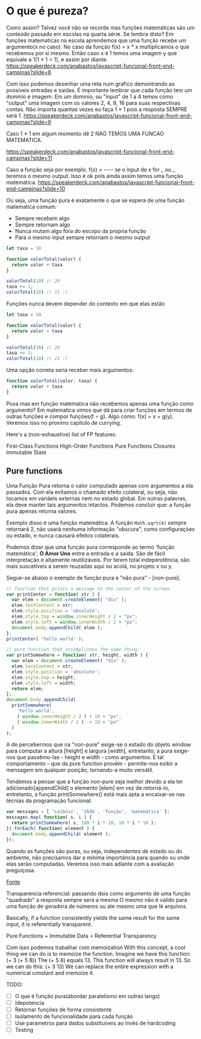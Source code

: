 # O que é pureza?

Como assim?
Talvez você não se recorde mas funções matemáticas são um conteúdo passado em escolas na quarta série.
Se lembra disto?
Em funções matematicas na escola aprendemos que uma função recebe um argumento(x no caso). No caso da função f(x) = x * x multiplicamos o que recebemos por si mesmo. Então caso x é 1 temos uma imagem y que equivale a 1(1 * 1 = 1), e assim por diante. 
https://speakerdeck.com/anabastos/javascript-funcional-front-end-campinas?slide=8

Com isso podemos desenhar uma reta num grafico demontrando as possíveis entradas e saidas.
É importante lembrar que cada função tem um dominio e imagem. Em um dominio, ou "input" de 1 a 4 temos como "output" uma imagem com os valores 2, 4, 9, 16 para suas respectivas contas. Não importa quantas vezes eu faça 1 * 1 pois a resposta SEMPRE será 1. 
https://speakerdeck.com/anabastos/javascript-funcional-front-end-campinas?slide=9

Caso 1 * 1 em algum momento dê 2 NAO TEMOS UMA FUNCAO MATEMATICA.

https://speakerdeck.com/anabastos/javascript-funcional-front-end-campinas?slide=11

Caso a função seja por exemplo, f(x) = ---- se o input de x for _ ou _ teremos o mesmo output. Isso é ok pois ainda assim temos uma função matematica.
https://speakerdeck.com/anabastos/javascript-funcional-front-end-campinas?slide=10

Ou seja, uma função pura é exatamente o que se espera de uma função matematica comum:
- Sempre recebem algo
- Sempre retornam algo
- Nunca mutam algo fora do escopo da propria função
- Para o mesmo input sempre retornam o mesmo output

```javascript
let taxa = 10

function valorTotal(valor) {
  return valor + taxa
}

valorTotal(10) // 20
taxa += 1;
valorTotal(10) // 21 :(
```

Funções nunca devem depender do contexto em que elas estão
```javascript
let taxa = 10

function valorTotal(valor) {
  return valor + taxa
}

valorTotal(10) // 20
taxa += 1;
valorTotal(10) // 21 :(
```

Uma opção correta seria receber mais argumentos:
```javascript
function valorTotal(valor, taxa) {
  return valor + taxa
}
```

Poxa mas em função matematica não recebemos apenas uma função como argumento?
Em matematica vimos que dá para criar funções em termos de outras funções e compor funções(f ∘ g).
Algo como:
f(x) = x + g(y).
Veremos isso no proximo capitulo de currying.

Here's a (non-exhaustive) list of FP features:

First-Class Functions
High-Order Functions
Pure Functions
Closures
Immutable State


## Pure functions
Uma Função Pura retorna o valor computado apenas com argumentos a ela passados. Com ela evitamos o chamado efeito colateral, ou seja, não tocamos em variáeis externas nem no estado global. Em outras palavras, ela deve manter tais argumentos intactos. Podemos concluir que: a função pura apenas retorna valores.

Exemplo disso é uma função matemática. A função `Math.sqrt(4)` sempre retornará 2, não usará nenhuma informação "obscura", como configurações ou estado, e nunca causará efeitos colaterais.

Podemos dizer que uma função pura corresponde ao termo 'função matemática'; **O Amor Uno** entre a entrada e a saída. São de fácil interpretação e altamente reutilizáveis. Por terem total independência, são mais suscetíveis a serem reuzadas aqui ou acolá, no projeto x ou y.

Segue-se abaixo o exemplo de função pura e "não pura" - [non-pure].

```javascript
// function that prints a message to the center of the screen
var printCenter = function( str ) {
  var elem = document.createElement( "div" );
  elem.textContent = str;
  elem.style.position = 'absolute';
  elem.style.top = window.innerHeight / 2 + "px";
  elem.style.left = window.innerWidth / 2 + "px";
  document.body.appendChild( elem );
};
printCenter( 'hello world' );

// pure function that accomplishes the same thing
var printSomewhere = function( str, height, width ) {
  var elem = document.createElement( "div" );
  elem.textContent = str;
  elem.style.position = 'absolute';
  elem.style.top = height;
  elem.style.left = width;
  return elem;
};
document.body.appendChild(
  printSomewhere(
    'hello world',
    ( window.innerHeight / 2 ) + 10 + "px",
    ( window.innerWidth / 2 )  + 10 + "px"
  )
);
```

A de percebermos que na "non-pure" exige-se o estado do objeto window para computar a altura [height] e largura [width], entretanto, a pura exige-nos que passêmo-las - height e width - como argumentos. E tal comportamento - que da pure function provém - permite-nos exibir a mensagem em qualquer posição, tornando-a muito versátil.

Tendemos a pensar que a função non-pure seja melhor devido a ela ter adicionado[appendChild] o elemento [elem] em vez de retorná-lo, entretanto, a função printSomewhere() está mais apta a encaixar-se nas técnias da programação funcional.

```javascript
var messages = [ 'Leibniz', '1646', 'função', 'matemática' ];
messages.map( function( s, i ) {
  return printSomewhere( s, 100 * i * 10, 10 * i * 10 );
}).forEach( function( element ) {
  document.body.appendChild( element );
});
```

Quando as funções são puras, ou seja, independentes de estado ou do ambiente, não precisamos dar a mínima importância para quando ou onde elas serão computadas. Veremos isso mais adiante com a avaliação preguiçosa.

[Fonte](https://gist.github.com/lukkaslt/1c2514d4e241498bf81d24ac2da97986)

Transparencia referencial: passando dois como argumento de uma função "quadrado" a resposta sempre sera a mesma
O mesmo não é valido para uma função de geradora de números ou ate mesmo uma que lê arquivos.

Basically, if a function consistently yields the same result for the same input, it is referentially transparent.

Pure Functions + Immutable Data = Referential Transparency

Com isso podemos trabalhar com memoization
With this concept, a cool thing we can do is to memoize the function. Imagine we have this function: (+ 3 (+ 5 8))
The (+ 5 8) equals 13. This function will always result in 13. So we can do this: (+ 3 13)
We can replace the entire expression with a numerical constant and memoize it.

TODO:
- [ ] O que é função pura(abordar paralelismo em outras langs)
- [ ] Idepotencia
- [ ] Retornar funções de forma consistente 
- [ ] Isolamento de funcionalidade para cada função
- [ ] Use parametros para dados substituiveis ao invés de hardcoding
- [ ] Testing